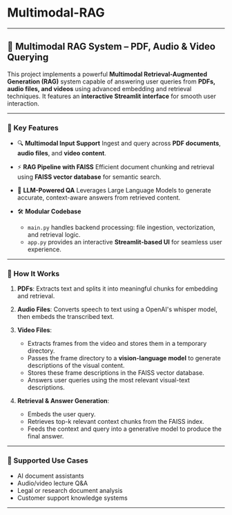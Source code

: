 # Multimodal-RAG

---

## 🚀 Multimodal RAG System – PDF, Audio & Video Querying

This project implements a powerful **Multimodal Retrieval-Augmented Generation (RAG)** system capable of answering user queries from **PDFs, audio files, and videos** using advanced embedding and retrieval techniques. It features an **interactive Streamlit interface** for smooth user interaction.

---

### 📌 Key Features

* 🔍 **Multimodal Input Support**
  Ingest and query across **PDF documents**, **audio files**, and **video content**.

* ⚡ **RAG Pipeline with FAISS**
  Efficient document chunking and retrieval using **FAISS vector database** for semantic search.

* 🤖 **LLM-Powered QA**
  Leverages Large Language Models to generate accurate, context-aware answers from retrieved content.

* 🛠️ **Modular Codebase**

  * `main.py` handles backend processing: file ingestion, vectorization, and retrieval logic.
  * `app.py` provides an interactive **Streamlit-based UI** for seamless user experience.

---

### 🧠 How It Works

1. **PDFs**: Extracts text and splits it into meaningful chunks for embedding and retrieval.
2. **Audio Files**: Converts speech to text using a OpenAI's whisper model, then embeds the transcribed text.
3. **Video Files**:

   * Extracts frames from the video and stores them in a temporary directory.
   * Passes the frame directory to a **vision-language model** to generate descriptions of the visual content.
   * Stores these frame descriptions in the FAISS vector database.
   * Answers user queries using the most relevant visual-text descriptions.
4. **Retrieval & Answer Generation**:

   * Embeds the user query.
   * Retrieves top-k relevant context chunks from the FAISS index.
   * Feeds the context and query into a generative model to produce the final answer.

---

### 🧪 Supported Use Cases

* AI document assistants
* Audio/video lecture Q\&A
* Legal or research document analysis
* Customer support knowledge systems

---
